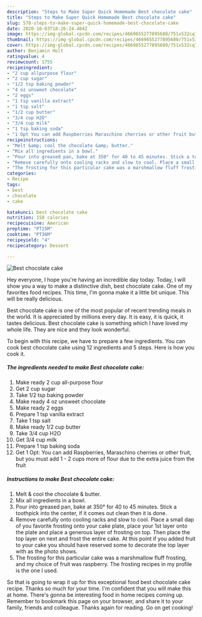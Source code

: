 ```yaml
---
description: "Steps to Make Super Quick Homemade Best chocolate cake"
title: "Steps to Make Super Quick Homemade Best chocolate cake"
slug: 578-steps-to-make-super-quick-homemade-best-chocolate-cake
date: 2020-10-03T18:26:24.404Z
image: https://img-global.cpcdn.com/recipes/4669655277895680/751x532cq70/best-chocolate-cake-recipe-main-photo.jpg
thumbnail: https://img-global.cpcdn.com/recipes/4669655277895680/751x532cq70/best-chocolate-cake-recipe-main-photo.jpg
cover: https://img-global.cpcdn.com/recipes/4669655277895680/751x532cq70/best-chocolate-cake-recipe-main-photo.jpg
author: Benjamin Holt
ratingvalue: 4
reviewcount: 1755
recipeingredient:
- "2 cup allpurpose flour"
- "2 cup sugar"
- "1/2 tsp baking powder"
- "4 oz unsweet chocolate"
- "2 eggs"
- "1 tsp vanilla extract"
- "1 tsp salt"
- "1/2 cup butter"
- "3/4 cup H2O"
- "3/4 cup milk"
- "1 tsp baking soda"
- "1 Opt You can add Raspberries Maraschino cherries or other fruit but you must add 1  2 cups more of flour due to the extra juice from the fruit"
recipeinstructions:
- "Melt &amp; cool the chocolate &amp; butter."
- "Mix all ingredients in a bowl."
- "Pour into greased pan, bake at 350° for 40 to 45 minutes. Stick a toothpick into the center, if it comes out clean then it is done."
- "Remove carefully onto cooling racks and slow to cool. Place a small dap of you favorite frosting onto your cake plate, place your 1st layer onto the plate and place a generous layer of frosting on top. Then place the top layer on next and frost the entire cake. At this point if you added fruit to your cake you should have reserved some to decorate the top layer with as the photo shows."
- "The frosting for this particular cake was a marshmallow fluff frosting, and my choice of fruit was raspberry. The frosting recipes in my profile is the one I used."
categories:
- Recipe
tags:
- best
- chocolate
- cake

katakunci: best chocolate cake 
nutrition: 158 calories
recipecuisine: American
preptime: "PT15M"
cooktime: "PT36M"
recipeyield: "4"
recipecategory: Dessert

---
```



![Best chocolate cake](https://img-global.cpcdn.com/recipes/4669655277895680/751x532cq70/best-chocolate-cake-recipe-main-photo.jpg)

Hey everyone, I hope you're having an incredible day today. Today, I will show you a way to make a distinctive dish, best chocolate cake. One of my favorites food recipes. This time, I'm gonna make it a little bit unique. This will be really delicious.

Best chocolate cake is one of the most popular of recent trending meals in the world. It is appreciated by millions every day. It is easy, it is quick, it tastes delicious. Best chocolate cake is something which I have loved my whole life. They are nice and they look wonderful.




To begin with this recipe, we have to prepare a few ingredients. You can cook best chocolate cake using 12 ingredients and 5 steps. Here is how you cook it.

<!--inarticleads1-->

##### The ingredients needed to make Best chocolate cake:

1. Make ready 2 cup all-purpose flour
1. Get 2 cup sugar
1. Take 1/2 tsp baking powder
1. Make ready 4 oz unsweet chocolate
1. Make ready 2 eggs
1. Prepare 1 tsp vanilla extract
1. Take 1 tsp salt
1. Make ready 1/2 cup butter
1. Take 3/4 cup H2O
1. Get 3/4 cup milk
1. Prepare 1 tsp baking soda
1. Get 1 Opt: You can add Raspberries, Maraschino cherries or other fruit, but you must add 1 - 2 cups more of flour due to the extra juice from the fruit




<!--inarticleads2-->

##### Instructions to make Best chocolate cake:

1. Melt &amp; cool the chocolate &amp; butter.
1. Mix all ingredients in a bowl.
1. Pour into greased pan, bake at 350° for 40 to 45 minutes. Stick a toothpick into the center, if it comes out clean then it is done.
1. Remove carefully onto cooling racks and slow to cool. Place a small dap of you favorite frosting onto your cake plate, place your 1st layer onto the plate and place a generous layer of frosting on top. Then place the top layer on next and frost the entire cake. At this point if you added fruit to your cake you should have reserved some to decorate the top layer with as the photo shows.
1. The frosting for this particular cake was a marshmallow fluff frosting, and my choice of fruit was raspberry. The frosting recipes in my profile is the one I used.




So that is going to wrap it up for this exceptional food best chocolate cake recipe. Thanks so much for your time. I'm confident that you will make this at home. There's gonna be interesting food in home recipes coming up. Remember to bookmark this page on your browser, and share it to your family, friends and colleague. Thanks again for reading. Go on get cooking!
